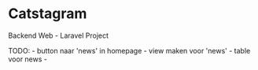 # Catstagram
Backend Web - Laravel Project

TODO:
    - button naar 'news' in homepage
    - view maken voor 'news'
    - table voor news
    -

